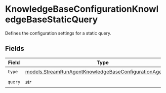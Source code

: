 # KnowledgeBaseConfigurationKnowledgeBaseStaticQuery

Defines the configuration settings for a static query.


## Fields

| Field                                                                                                                        | Type                                                                                                                         | Required                                                                                                                     | Description                                                                                                                  |
| ---------------------------------------------------------------------------------------------------------------------------- | ---------------------------------------------------------------------------------------------------------------------------- | ---------------------------------------------------------------------------------------------------------------------------- | ---------------------------------------------------------------------------------------------------------------------------- |
| `type`                                                                                                                       | [models.StreamRunAgentKnowledgeBaseConfigurationAgentsType](../models/streamrunagentknowledgebaseconfigurationagentstype.md) | :heavy_check_mark:                                                                                                           | N/A                                                                                                                          |
| `query`                                                                                                                      | *str*                                                                                                                        | :heavy_check_mark:                                                                                                           | N/A                                                                                                                          |